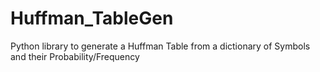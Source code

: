 # Huffman_TableGen
Python library to generate a Huffman Table from a dictionary of Symbols and their Probability/Frequency 
